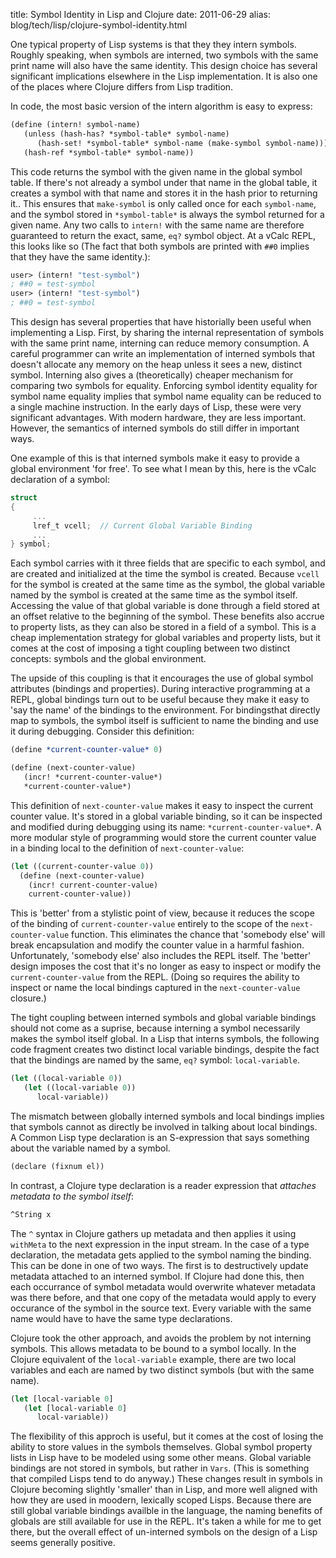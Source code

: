 title: Symbol Identity in Lisp and Clojure
date: 2011-06-29
alias: blog/tech/lisp/clojure-symbol-identity.html


One typical property of Lisp systems is that they they intern
symbols. Roughly speaking, when symbols are interned, two symbols with
the same print name will also have the same identity. This design
choice has several significant implications elsewhere in the Lisp
implementation. It is also one of the places where Clojure differs
from Lisp tradition.

In code, the most basic version of the intern algorithm is easy to
express:

```scheme
(define (intern! symbol-name)
   (unless (hash-has? *symbol-table* symbol-name)
      (hash-set! *symbol-table* symbol-name (make-symbol symbol-name)))
   (hash-ref *symbol-table* symbol-name))
```

This code returns the symbol with the given name in the global symbol
table. If there's not already a symbol under that name in the global
table, it creates a symbol with that name and stores it in the hash
prior to returning it.. This ensures that `make-symbol` is only
called once for each `symbol-name`, and the symbol stored in
`*symbol-table*` is always the symbol returned for a given
name. Any two calls to `intern!` with the same name are
therefore guaranteed to return the exact, same, `eq?` symbol
object. At a vCalc REPL, this looks like so (The fact that both
symbols are printed with `##0` implies that they have the same
identity.):

```scheme
user> (intern! "test-symbol")
; ##0 = test-symbol
user> (intern! "test-symbol")
; ##0 = test-symbol
```

This design has several properties that have historially been useful
when implementing a Lisp. First, by sharing the internal
representation of symbols with the same print name, interning can
reduce memory consumption. A careful programmer can write an
implementation of interned symbols that doesn't allocate any memory on
the heap unless it sees a new, distinct symbol.  Interning also gives
a (theoretically) cheaper mechanism for comparing two symbols for
equality.  Enforcing symbol identity equality for symbol name equality
implies that symbol name equality can be reduced to a single machine
instruction. In the early days of Lisp, these were very significant
advantages. With modern hardware, they are less important. However,
the semantics of interned symbols do still differ in important ways.

One example of this is that interned symbols make it easy to provide a
global environment 'for free'. To see what I mean by this, here is
the vCalc declaration of a symbol:

```c
struct
{
     ...
     lref_t vcell;  // Current Global Variable Binding
     ...
} symbol;

```

Each symbol carries with it three fields that are specific to each
symbol, and are created and initialized at the time the symbol is
created. Because `vcell` for the symbol is created at the same
time as the symbol, the global variable named by the symbol is created
at the same time as the symbol itself.  Accessing the value of that
global variable is done through a field stored at an offset relative
to the beginning of the symbol. These benefits also accrue to property
lists, as they can also be stored in a field of a symbol. This is a
cheap implementation strategy for global variables and property lists,
but it comes at the cost of imposing a tight coupling between two
distinct concepts: symbols and the global environment.

The upside of this coupling is that it encourages the use of global
symbol attributes (bindings and properties). During interactive
programming at a REPL, global bindings turn out to be useful because
they make it easy to 'say the name' of the bindings to the
environment. For bindingsthat directly map to symbols, the symbol
itself is sufficient to name the binding and use it during
debugging. Consider this definition:

```scheme
(define *current-counter-value* 0)

(define (next-counter-value)
   (incr! *current-counter-value*)
   *current-counter-value*)
```

This definition of `next-counter-value` makes it easy to
inspect the current counter value. It's stored in a global variable
binding, so it can be inspected and modified during debugging using
its name: `*current-counter-value*`. A more modular style of
programming would store the current counter value in a binding local
to the definition of `next-counter-value`:

```scheme
(let ((current-counter-value 0))
  (define (next-counter-value)
    (incr! current-counter-value)
    current-counter-value))
```

This is 'better' from a stylistic point of view, because it reduces
the scope of the binding of `current-counter-value` entirely to
the scope of the `next-counter-value` function. This eliminates
the chance that 'somebody else' will break encapsulation and modify
the counter value in a harmful fashion. Unfortunately, 'somebody else'
also includes the REPL itself. The 'better' design imposes the cost
that it's no longer as easy to inspect or modify the
`current-counter-value` from the REPL. (Doing so requires the
ability to inspect or name the local bindings captured in the
`next-counter-value` closure.)

The tight coupling between interned symbols and global variable
bindings should not come as a suprise, because interning a symbol
necessarily makes the symbol itself global. In a Lisp that interns
symbols, the following code fragment creates two distinct local
variable bindings, despite the fact that the bindings are named by the
same, `eq?` symbol: `local-variable`.

```scheme
(let ((local-variable 0))
   (let ((local-variable 0))
      local-variable))
```

The mismatch between globally interned symbols and local bindings
implies that symbols cannot as directly be involved in talking about
local bindings. A Common Lisp type declaration is an S-expression that
says something about the variable named by a symbol.

```scheme
(declare (fixnum el))
```


In contrast, a Clojure type declaration is a reader expression that
<i>attaches metadata to the symbol itself</i>:

```clojure
^String x
```

The `^` syntax in Clojure gathers up metadata and then applies
it using `withMeta` to the next expression in the input
stream. In the case of a type declaration, the metadata gets applied
to the symbol naming the binding. This can be done in one of two
ways. The first is to destructively update metadata attached to an
interned symbol. If Clojure had done this, then each occurrance of
symbol metadata would overwrite whatever metadata was there before,
and that one copy of the metadata would apply to every occurance of
the symbol in the source text. Every variable with the same name would
have to have the same type declarations.

Clojure took the other approach, and avoids the problem by not
interning symbols. This allows metadata to be bound to a symbol
locally. In the Clojure equivalent of the `local-variable`
example, there are two local variables and each are named by two
distinct symbols (but with the same name).

```clojure
(let [local-variable 0]
   (let [local-variable 0]
      local-variable))
```

The flexibility of this approch is useful, but it comes at the cost of
losing the ability to store values in the symbols themselves. Global
symbol property lists in Lisp have to be modeled using some other
means. Global variable bindings are not stored in symbols, but rather
in `Vars`. (This is something that compiled Lisps tend to do
anyway.)  These changes result in symbols in Clojure becoming slightly
'smaller' than in Lisp, and more well aligned with how they are used
in moodern, lexically scoped Lisps. Because there are still global
variable bindings availble in the language, the naming benefits of
globals are still available for use in the REPL. It's taken a while
for me to get there, but the overall effect of un-interned symbols on
the design of a Lisp seems generally positive.
